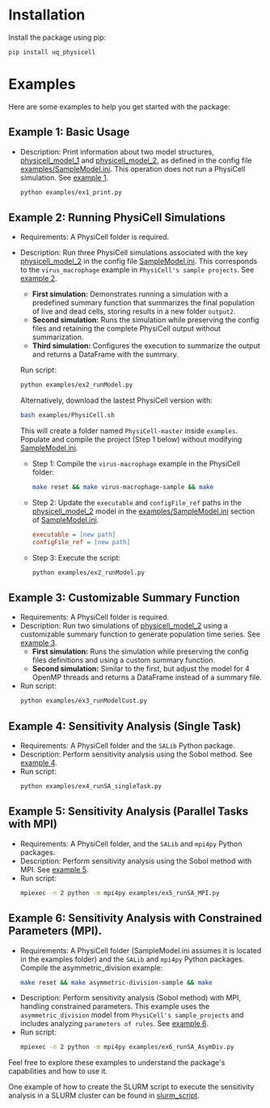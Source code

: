 # Installation
Install the package using pip:
```
pip install uq_physicell
```

# Examples
Here are some examples to help you get started with the package:

## Example 1: Basic Usage
  - Description: Print information about two model structures, [physicell_model_1](examples/SampleModel.ini#l1) and [physicell_model_2](examples/SampleModel.ini#l18), as defined in the config file [examples/SampleModel.ini](examples/SampleModel.ini#l20). This operation does not run a PhysiCell simulation. See [example 1](examples/ex1_print.py).
    ```bash
    python examples/ex1_print.py
    ```

## Example 2: Running PhysiCell Simulations
  - Requirements: A PhysiCell folder is required.
  - Description: Run three PhysiCell simulations associated with the key [physicell_model_2](examples/SampleModel.ini#l18) in the config file [SampleModel.ini](examples/SampleModel.ini). This corresponds to the `virus_macrophage` example in `PhysiCell's sample projects`. See [example 2](examples/ex2_runModel.py).
    - **First simulation:** Demonstrates running a simulation with a predefined summary function that summarizes the final population of live and dead cells, storing results in a new folder `output2`.
    - **Second simulation:** Runs the simulation while preserving the config files and retaining the complete PhysiCell output without summarization.
    - **Third simulation:** Configures the execution to summarize the output and returns a DataFrame with the summary.

    Run script:
    ```bash
    python examples/ex2_runModel.py
    ```

    Alternatively, download the lastest PhysiCell version with:
    ```bash
    bash examples/PhysiCell.sh
    ```
    This will create a folder named `PhysiCell-master` inside `examples`. Populate and compile the project (Step 1 below) without modifying [SampleModel.ini](examples/SampleModel.ini).
    - Step 1: Compile the `virus-macrophage` example in the PhysiCell folder:
      ```bash
      make reset && make virus-macrophage-sample && make
      ```
    - Step 2: Update the `executable` and `configFile_ref` paths in the [physicell_model_2](examples/SampleModel.ini#l20) model in the [examples/SampleModel.ini](examples/SampleModel.ini) section of [SampleModel.ini](examples/SampleModel.ini).
      ```ini
      executable = [new path]
      configFile_ref = [new path]
      ```
    - Step 3: Execute the script:
      ```bash
      python examples/ex2_runModel.py
      ```

## Example 3: Customizable Summary Function
  - Requirements: A PhysiCell folder is required.
  - Description: Run two simulations of [physicell_model_2](examples/SampleModel.ini#l18) using a customizable summary function to generate population time series. See [example 3](examples/ex3_runModelCust.py).
    - **First simulation:** Runs the simulation while preserving the config files definitions and using a custom summary function.
    - **Second simulation:** Similar to the first, but adjust the model for 4 OpenMP threads and returns a DataFrame instead of a summary file.
  - Run script:
    ```bash
    python examples/ex3_runModelCust.py
    ```

## Example 4: Sensitivity Analysis (Single Task)
  - Requirements: A PhysiCell folder and the ``SALib`` Python package.
  - Description: Perform sensitivity analysis using the Sobol method. See [example 4](examples/ex4_runSA_singletask.py).
  - Run script:
    ```bash
    python examples/ex4_runSA_singleTask.py
    ```

## Example 5: Sensitivity Analysis (Parallel Tasks with MPI)
  - Requirements: A PhysiCell folder, and the `SALib` and `mpi4py` Python packages.
  - Description: Perform sensitivity analysis using the Sobol method with MPI. See [example 5](examples/ex5_runSA_MPI.py).
  - Run script:
    ```bash
    mpiexec -n 2 python -m mpi4py examples/ex5_runSA_MPI.py
    ```

## Example 6: Sensitivity Analysis with Constrained Parameters (MPI).
  - Requirements: A PhysiCell folder (SampleModel.ini assumes it is located in the examples folder) and the `SALib` and `mpi4py` Python packages. Compile the asymmetric_division example:
    ```bash
    make reset && make asymmetric-division-sample && make
    ```
  - Description: Perform sensitivity analysis (Sobol method) with MPI, handling constrained parameters. This example uses the `asymmetric_division` model from `PhysiCell's sample_projects` and includes analyzing `parameters of rules`. See [example 6](examples/ex6_runSA_AsymDiv.py).
  - Run script:
    ```bash
    mpiexec -n 2 python -m mpi4py examples/ex6_runSA_AsymDiv.py
    ```

Feel free to explore these examples to understand the package's capabilities and how to use it.

One example of how to create the SLURM script to execute the sensitivity analysis in a SLURM cluster can be found in [slurm_script](examples/slurm_script.sh).
